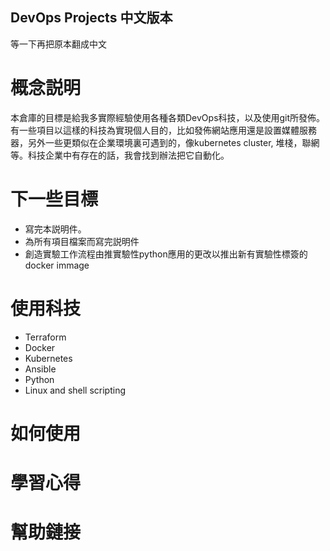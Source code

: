 ## DevOps Projects 中文版本
等一下再把原本翻成中文

# 概念説明
本倉庫的目標是給我多實際經驗使用各種各類DevOps科技，以及使用git所發佈。有一些項目以這樣的科技為實現個人目的，比如發佈網站應用還是設置媒體服務器，另外一些更類似在企業環境裏可遇到的，像kubernetes cluster, 堆棧，聯網等。科技企業中有存在的話，我會找到辦法把它自動化。

# 下一些目標
* 寫完本説明件。
* 為所有項目檔案而寫完説明件
* 創造實驗工作流程由推實驗性python應用的更改以推出新有實驗性標簽的docker immage

# 使用科技
* Terraform
* Docker
* Kubernetes
* Ansible
* Python
* Linux and shell scripting

# 如何使用

# 學習心得

# 幫助鏈接
